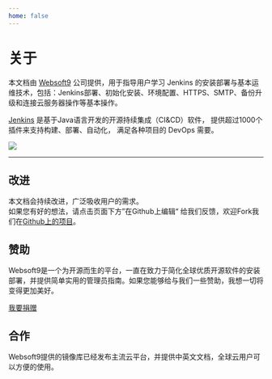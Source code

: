 ```yaml
---
home: false
---
```


# 关于

本文档由 [Websoft9](https://www.websoft9.com/) 公司提供，用于指导用户学习 Jenkins 的安装部署与基本运维技术，包括：Jenkins部署、初始化安装、环境配置、HTTPS、SMTP、备份升级和连接云服务器操作等基本操作。

[Jenkins](https://www.jenkins.io/zh) 是基于Java语言开发的开源持续集成（CI&CD）软件， 提供超过1000个插件来支持构建、部署、自动化， 满足各种项目的 DevOps 需要。

![](https://libs.websoft9.com/Websoft9/DocsPicture/zh/jenkins/jenkins_is_the_hub_CD_Devops.png)

---

## 改进

本文档会持续改进，广泛吸收用户的需求。  
如果您有好的想法，请点击页面下方”在Github上编辑“ 给我们反馈，欢迎Fork我们在[Github上的项目](https://github.com/Websoft9/ansible-jenkins)。

## 赞助

Websoft9是一个为开源而生的平台，一直在致力于简化全球优质开源软件的安装部署，并提供简单实用的管理员指南。如果您能够给与我们一些赞助，我想一切将变得更加美好。  

[我要捐赠](https://www.websoft9.com/aboutus/donate)

## 合作

Websoft9提供的镜像库已经发布主流云平台，并提供中英文文档，全球云用户可以方便的使用。  